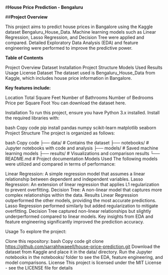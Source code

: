 #**House Price Prediction - Bengaluru**


##**Project Overview**


This project aims to predict house prices in Bangalore using the Kaggle dataset Bengaluru_House_Data. Machine learning models such as Linear Regression, Lasso Regression, and Decision Tree were applied and compared. Detailed Exploratory Data Analysis (EDA) and feature engineering were performed to improve the predictive power.


**Table of Contents**


Project Overview
Dataset
Installation
Project Structure
Models Used
Results
Usage
License
Dataset
The dataset used is Bengaluru_House_Data from Kaggle, which includes house price information in Bangalore.

**Key features include:**

Location
Total Square Feet
Number of Bathrooms
Number of Bedrooms
Price per Square Foot
You can download the dataset here.

Installation
To run this project, ensure you have Python 3.x installed. Install the required libraries with:

bash
Copy code
pip install pandas numpy scikit-learn matplotlib seaborn
Project Structure
The project is organized as follows:

bash
Copy code
├── data/                  # Contains the dataset
├── notebooks/             # Jupyter notebooks with code and analysis
├── models/                # Saved machine learning models
├── results/               # Visualizations and comparison results
└── README.md              # Project documentation
Models Used
The following models were utilized and compared in terms of performance:

Linear Regression: A simple regression model that assumes a linear relationship between dependent and independent variables.
Lasso Regression: An extension of linear regression that applies L1 regularization to prevent overfitting.
Decision Tree: A non-linear model that captures more complex relationships within the data.
Results
Linear Regression outperformed the other models, providing the most accurate predictions.
Lasso Regression performed similarly but added regularization to mitigate overfitting.
Decision Tree captured non-linear relationships but slightly underperformed compared to linear models.
Key insights from EDA and feature engineering significantly improved the prediction accuracy.

Usage
To explore the project:

Clone this repository:
bash
Copy code
git clone https://github.com/sarrahhwaeell/house-price-prediction.git
Download the dataset from Kaggle and place it in the data/ directory.
Run the Jupyter notebooks in the notebooks/ folder to see the EDA, feature engineering, and model comparisons.
License
This project is licensed under the MIT License - see the LICENSE file for details
